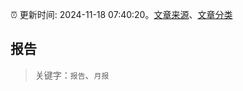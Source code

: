 :alarm_clock: 更新时间: 2024-11-18 07:40:20。[文章来源](/README.md)、[文章分类](/TAGS.md)

## 报告


> 关键字：`报告`、`月报`



